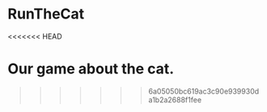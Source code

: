 RunTheCat
=========
<<<<<<< HEAD

Our game about the cat.
=======
>>>>>>> 6a05050bc619ac3c90e939930da1b2a2688f1fee
